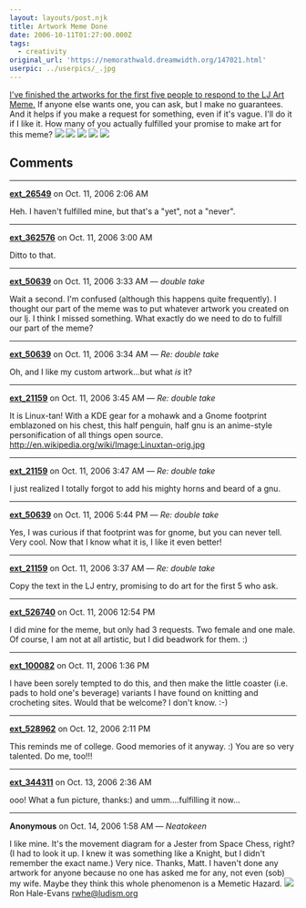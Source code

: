 ```yaml
---
layout: layouts/post.njk
title: Artwork Meme Done
date: 2006-10-11T01:27:00.000Z
tags:
  - creativity
original_url: 'https://nemorathwald.dreamwidth.org/147021.html'
userpic: ../userpics/_.jpg
---
```

[I've finished the artworks for the first five people to respond to the LJ Art Meme.](http://matt-arnold.livejournal.com/152635.html) If anyone else wants one, you can ask, but I make no guarantees. And it helps if you make a request for something, even if it's vague. I'll do it if I like it. How many of you actually fulfilled your promise to make art for this meme? ![](http://www.nemorathwald.com/photos/space%20chess.jpg) ![](http://www.nemorathwald.com/portfolio/assorted_misc_forest_creatures.jpg) ![](http://www.nemorathwald.com/portfolio/dementedbunny.jpg) ![](http://www.nemorathwald.com/penguicon/linuxtan.png) ![](http://www.nemorathwald.com/photos/robedfighter.jpg)

## Comments

---

**[ext_26549](https://www.dreamwidth.org/users/ext_26549)** on Oct. 11, 2006 2:06 AM

Heh. I haven't fulfilled mine, but that's a "yet", not a "never".

---

**[ext_362576](https://www.dreamwidth.org/users/ext_362576)** on Oct. 11, 2006 3:00 AM

Ditto to that.

---

**[ext_50639](https://www.dreamwidth.org/users/ext_50639)** on Oct. 11, 2006 3:33 AM — *double take*

Wait a second. I'm confused (although this happens quite frequently). I thought our part of the meme was to put whatever artwork you created on our lj. I think I missed something. What exactly do we need to do to fulfill our part of the meme?

---

**[ext_50639](https://www.dreamwidth.org/users/ext_50639)** on Oct. 11, 2006 3:34 AM — *Re: double take*

Oh, and I like my custom artwork...but what _is_ it?

---

**[ext_21159](https://www.dreamwidth.org/users/ext_21159)** on Oct. 11, 2006 3:45 AM — *Re: double take*

It is Linux-tan! With a KDE gear for a mohawk and a Gnome footprint emblazoned on his chest, this half penguin, half gnu is an anime-style personification of all things open source. http://en.wikipedia.org/wiki/Image:Linuxtan-orig.jpg

---

**[ext_21159](https://www.dreamwidth.org/users/ext_21159)** on Oct. 11, 2006 3:47 AM — *Re: double take*

I just realized I totally forgot to add his mighty horns and beard of a gnu.

---

**[ext_50639](https://www.dreamwidth.org/users/ext_50639)** on Oct. 11, 2006 5:44 PM — *Re: double take*

Yes, I was curious if that footprint was for gnome, but you can never tell. Very cool. Now that I know what it is, I like it even better!

---

**[ext_21159](https://www.dreamwidth.org/users/ext_21159)** on Oct. 11, 2006 3:37 AM — *Re: double take*

Copy the text in the LJ entry, promising to do art for the first 5 who ask.

---

**[ext_526740](https://www.dreamwidth.org/users/ext_526740)** on Oct. 11, 2006 12:54 PM

I did mine for the meme, but only had 3 requests. Two female and one male. Of course, I am not at all artistic, but I did beadwork for them. :)

---

**[ext_100082](https://www.dreamwidth.org/users/ext_100082)** on Oct. 11, 2006 1:36 PM

I have been sorely tempted to do this, and then make the little coaster (i.e. pads to hold one's beverage) variants I have found on knitting and crocheting sites. Would that be welcome? I don't know. :-)

---

**[ext_528962](https://www.dreamwidth.org/users/ext_528962)** on Oct. 12, 2006 2:11 PM

This reminds me of college. Good memories of it anyway. :) You are so very talented. Do me, too!!!

---

**[ext_344311](https://www.dreamwidth.org/users/ext_344311)** on Oct. 13, 2006 2:36 AM

ooo! What a fun picture, thanks:) and umm....fulfilling it now...

---

**Anonymous** on Oct. 14, 2006 1:58 AM — *Neatokeen*

I like mine. It's the movement diagram for a Jester from Space Chess, right? (I had to look it up. I knew it was something like a Knight, but I didn't remember the exact name.) Very nice. Thanks, Matt. I haven't done any artwork for anyone because no one has asked me for any, not even (sob) my wife. Maybe they think this whole phenomenon is a Memetic Hazard. ![](http://www.aleph.se/andart/archives/images/warning4.png) Ron Hale-Evans rwhe@ludism.org

